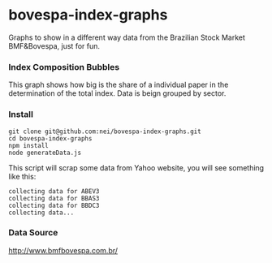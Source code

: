# bovespa-index-graphs

Graphs to show in a different way data from the Brazilian Stock Market BMF&Bovespa, just for fun.

### Index Composition Bubbles 

This graph shows how big is the share of a individual paper in the determination of the total index. Data is beign grouped by sector.


### Install
```
git clone git@github.com:nei/bovespa-index-graphs.git
cd bovespa-index-graphs
npm install
node generateData.js
```
This script will scrap some data from Yahoo website, you will see something like this:
```
collecting data for ABEV3
collecting data for BBAS3
collecting data for BBDC3
collecting data...
```

### Data Source

http://www.bmfbovespa.com.br/